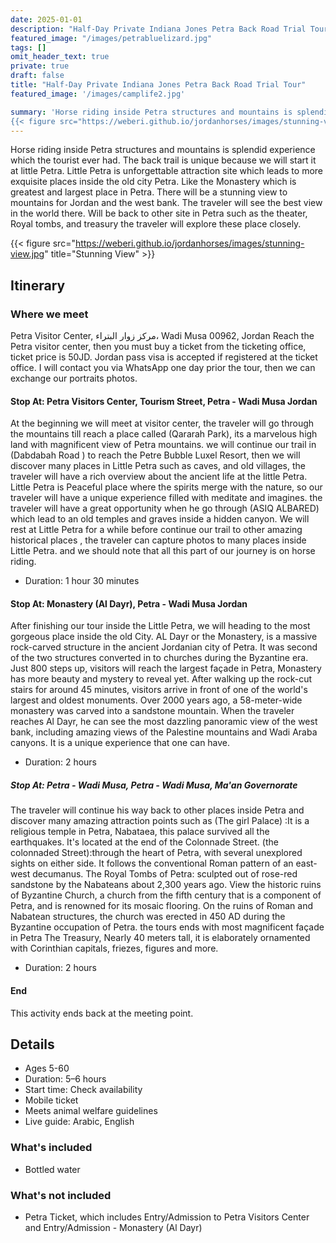 ```yaml
---
date: 2025-01-01
description: "Half-Day Private Indiana Jones Petra Back Road Trial Tour"
featured_image: "/images/petrabluelizard.jpg"
tags: []
omit_header_text: true
private: true
draft: false
title: "Half-Day Private Indiana Jones Petra Back Road Trial Tour"
featured_image: '/images/camplife2.jpg'

summary: 'Horse riding inside Petra structures and mountains is splendid experience which the tourist ever had. The back trial is unique because we will start it at little Petra which is unforgettable attraction site which leads to more exquisite places inside the old city Petra. Like the Monastery which is greatest and largest place in Petra. There will be a stunning view to mountains for Jordan and the west bank. The traveler will see the best view in the world there. Will be back to other site in Petra such as the theater, Royal tombs, and treasury the traveler will explore these place closely.
{{< figure src="https://weberi.github.io/jordanhorses/images/stunning-view.jpg" title="Stunning View" >}}'
---
```






Horse riding inside Petra structures and mountains is splendid experience which the tourist ever had. The back trail is unique because we will start it at little Petra.
Little Petra is unforgettable attraction site which leads to more exquisite places inside the old city Petra. Like the Monastery which is greatest and largest place in Petra. There will be a stunning view to mountains for Jordan and the west bank. The traveler will see the best view in the world there. Will be back to other site in Petra such as the theater, Royal tombs, and treasury the traveler will explore these place closely. 


{{< figure src="https://weberi.github.io/jordanhorses/images/stunning-view.jpg" title="Stunning View" >}} 

## Itinerary

### Where we meet


Petra Visitor Center, مركز زوار البتراء، Wadi Musa 00962, Jordan
Reach the Petra visitor center, then you must buy a ticket from the ticketing office, ticket price is 50JD. Jordan pass visa is accepted if registered at the ticket office. I will contact you via WhatsApp one day prior the tour, then we can exchange our portraits photos.


#### Stop At: Petra Visitors Center, Tourism Street, Petra - Wadi Musa Jordan

At the beginning we will meet at visitor center, the traveler will go through the mountains till reach a place called (Qararah Park), its a marvelous high land with magnificent view of Petra mountains. we will continue our trail in (Dabdabah Road ) to reach the Petre Bubble Luxel Resort, then we will discover many places in Little Petra such as caves, and old villages, the traveler will have a rich overview about the ancient life at the little Petra. Little Petra is Peaceful place where the spirits merge with the nature, so our traveler will have a unique experience filled with meditate and imagines. the traveler will have a great opportunity when he go through (ASIQ ALBARED) which lead to an old temples and graves inside a hidden canyon. We will rest at Little Petra for a while before continue our trail to other amazing historical places , the traveler can capture photos to many places inside Little Petra. and we should note that all this part of our journey is on horse riding. 

- Duration: 1 hour 30 minutes

#### Stop At: Monastery (Al Dayr), Petra - Wadi Musa Jordan

After finishing our tour inside the Little Petra, we will heading to the most gorgeous place inside the old City. AL Dayr or the Monastery, is a massive rock-carved structure in the ancient Jordanian city of Petra. It was second of the two structures converted in to churches during the Byzantine era. Just 800 steps up, visitors will reach the largest façade in Petra, Monastery has more beauty and mystery to reveal yet. After walking up the rock-cut stairs for around 45 minutes, visitors arrive in front of one of the world's largest and oldest monuments.
Over 2000 years ago, a 58-meter-wide monastery was carved into a sandstone mountain.
When the traveler reaches Al Dayr, he can see the most dazzling panoramic view of the west bank, including amazing views of the Palestine mountains and Wadi Araba canyons. It is a unique experience that one can have. 

- Duration: 2 hours

##### Stop At: Petra - Wadi Musa, Petra - Wadi Musa, Ma'an Governorate

The traveler will continue his way back to other places inside Petra and discover many amazing attraction points such as (The girl Palace) :It is a religious temple in Petra, Nabataea, this palace survived all the earthquakes. It's located at the end of the Colonnade Street.
(the colonnaded Street):through the heart of Petra, with several unexplored sights on either side. It follows the conventional Roman pattern of an east-west decumanus. 
The Royal Tombs of Petra: sculpted out of rose-red sandstone by the Nabateans about 2,300 years ago.
View the historic ruins of Byzantine Church, a church from the fifth century that is a component of Petra, and is renowned for its mosaic flooring. On the ruins of Roman and Nabatean structures, the church was erected in 450 AD during the Byzantine occupation of Petra. 
the tours ends with most magnificent façade in Petra The Treasury, Nearly 40 meters tall, it is elaborately ornamented with Corinthian capitals, friezes, figures and more. 

- Duration: 2 hours
 
#### End

This activity ends back at the meeting point.

## Details 

- Ages 5-60
- Duration: 5–6 hours
- Start time: Check availability
- Mobile ticket
- Meets animal welfare guidelines
- Live guide: Arabic, English

### What's included

- Bottled water

### What's not included

- Petra Ticket, which includes
 Entry/Admission to Petra Visitors Center and Entry/Admission - Monastery (Al Dayr)